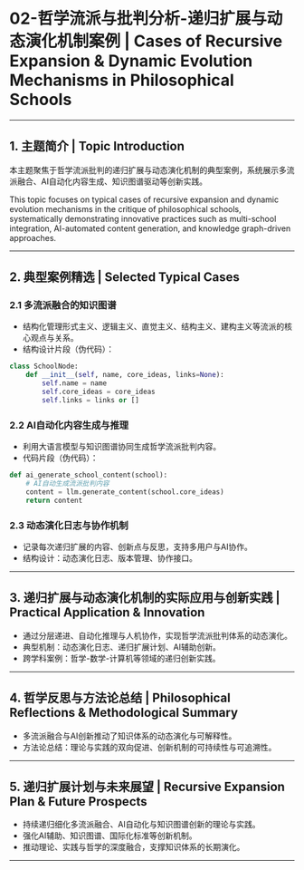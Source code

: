 # 02-哲学流派与批判分析-递归扩展与动态演化机制案例 | Cases of Recursive Expansion & Dynamic Evolution Mechanisms in Philosophical Schools

---

## 1. 主题简介 | Topic Introduction

本主题聚焦于哲学流派批判的递归扩展与动态演化机制的典型案例，系统展示多流派融合、AI自动化内容生成、知识图谱驱动等创新实践。

This topic focuses on typical cases of recursive expansion and dynamic evolution mechanisms in the critique of philosophical schools, systematically demonstrating innovative practices such as multi-school integration, AI-automated content generation, and knowledge graph-driven approaches.

---

## 2. 典型案例精选 | Selected Typical Cases

### 2.1 多流派融合的知识图谱

- 结构化管理形式主义、逻辑主义、直觉主义、结构主义、建构主义等流派的核心观点与关系。
- 结构设计片段（伪代码）：

```python
class SchoolNode:
    def __init__(self, name, core_ideas, links=None):
        self.name = name
        self.core_ideas = core_ideas
        self.links = links or []
```

### 2.2 AI自动化内容生成与推理

- 利用大语言模型与知识图谱协同生成哲学流派批判内容。
- 代码片段（伪代码）：

```python
def ai_generate_school_content(school):
    # AI自动生成流派批判内容
    content = llm.generate_content(school.core_ideas)
    return content
```

### 2.3 动态演化日志与协作机制

- 记录每次递归扩展的内容、创新点与反思，支持多用户与AI协作。
- 结构设计：动态演化日志、版本管理、协作接口。

---

## 3. 递归扩展与动态演化机制的实际应用与创新实践 | Practical Application & Innovation

- 通过分层递进、自动化推理与人机协作，实现哲学流派批判体系的动态演化。
- 典型机制：动态演化日志、递归扩展计划、AI辅助创新。
- 跨学科案例：哲学-数学-计算机等领域的递归创新实践。

---

## 4. 哲学反思与方法论总结 | Philosophical Reflections & Methodological Summary

- 多流派融合与AI创新推动了知识体系的动态演化与可解释性。
- 方法论总结：理论与实践的双向促进、创新机制的可持续性与可追溯性。

---

## 5. 递归扩展计划与未来展望 | Recursive Expansion Plan & Future Prospects

- 持续递归细化多流派融合、AI自动化与知识图谱创新的理论与实践。
- 强化AI辅助、知识图谱、国际化标准等创新机制。
- 推动理论、实践与哲学的深度融合，支撑知识体系的长期演化。

---
